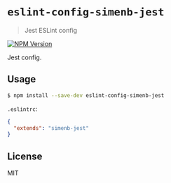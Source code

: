 # `eslint-config-simenb-jest`
> Jest ESLint config

[![NPM Version][npm-image]][npm-url]

Jest config.

## Usage

```sh
$ npm install --save-dev eslint-config-simenb-jest
```

`.eslintrc`:

```json
{
  "extends": "simenb-jest"
}
```

## License

MIT


[npm-url]: https://npmjs.org/package/eslint-config-simenb-jest
[npm-image]: https://img.shields.io/npm/v/eslint-config-simenb-jest.svg
